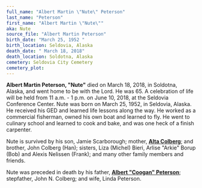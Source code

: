 ```yaml
---
full_name: "Albert Martin \"Nute\" Peterson"
last_name: "Peterson"
first_name: "Albert Martin \"Nute\""
aka: Nute
source_file: "Albert Martin Peterson"
birth_date: "March 25, 1952 "
birth_location: Seldovia, Alaska
death_date: " March 18, 2018"
death_location: Soldotna, Alaska
cemetery: Seldovia City Cemetery
cemetery_plot: 
---
```

**Albert Martin Peterson, "Nute"** died on March 18, 2018, in Soldotna,
Alaska, and went home to be with the Lord. He was 65. A celebration of
life will be held from 11 a.m. - 1 p.m. on June 10, 2018, at the
Seldovia Conference Center. Nute was born on March 25, 1952, in
Seldovia, Alaska. He received his GED and learned life lessons along the
way. He worked as a commercial fisherman, owned his own boat and learned
to fly. He went to culinary school and learned to cook and bake, and was one
heck of a finish carpenter.

Nute is survived by his son, Jamie Scarborough; mother, [**Alta Colberg**](./Colberg_Alta_Rosenbush.md);
and brother, John Colberg (Han); sisters, Liza (Michel) Bieri, Arlise
"Arkie" Borup (Bob) and Alexis Nelissen (Frank); and many other family
members and friends.

Nute was preceded in death by his father, [**Albert "Coogan" Peterson**](./Peterson_Albert_Martin.md);
stepfather, John N. Colberg; and wife, Linda Peterson.
